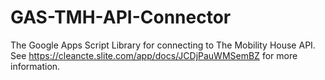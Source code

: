 # GAS-TMH-API-Connector
The Google Apps Script Library for connecting to The Mobility House API.  See https://cleancte.slite.com/app/docs/JCDjPauWMSemBZ for more information.
